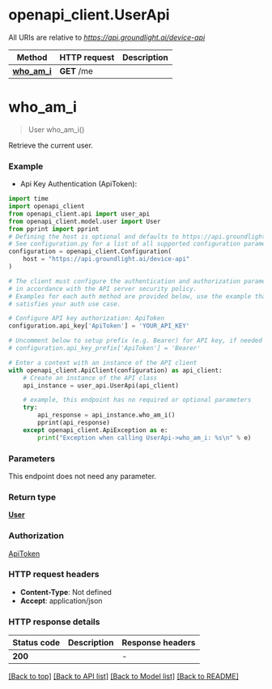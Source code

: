 # openapi_client.UserApi

All URIs are relative to *https://api.groundlight.ai/device-api*

Method | HTTP request | Description
------------- | ------------- | -------------
[**who_am_i**](UserApi.md#who_am_i) | **GET** /me | 


# **who_am_i**
> User who_am_i()



Retrieve the current user.

### Example

* Api Key Authentication (ApiToken):

```python
import time
import openapi_client
from openapi_client.api import user_api
from openapi_client.model.user import User
from pprint import pprint
# Defining the host is optional and defaults to https://api.groundlight.ai/device-api
# See configuration.py for a list of all supported configuration parameters.
configuration = openapi_client.Configuration(
    host = "https://api.groundlight.ai/device-api"
)

# The client must configure the authentication and authorization parameters
# in accordance with the API server security policy.
# Examples for each auth method are provided below, use the example that
# satisfies your auth use case.

# Configure API key authorization: ApiToken
configuration.api_key['ApiToken'] = 'YOUR_API_KEY'

# Uncomment below to setup prefix (e.g. Bearer) for API key, if needed
# configuration.api_key_prefix['ApiToken'] = 'Bearer'

# Enter a context with an instance of the API client
with openapi_client.ApiClient(configuration) as api_client:
    # Create an instance of the API class
    api_instance = user_api.UserApi(api_client)

    # example, this endpoint has no required or optional parameters
    try:
        api_response = api_instance.who_am_i()
        pprint(api_response)
    except openapi_client.ApiException as e:
        print("Exception when calling UserApi->who_am_i: %s\n" % e)
```


### Parameters
This endpoint does not need any parameter.

### Return type

[**User**](User.md)

### Authorization

[ApiToken](../README.md#ApiToken)

### HTTP request headers

 - **Content-Type**: Not defined
 - **Accept**: application/json


### HTTP response details

| Status code | Description | Response headers |
|-------------|-------------|------------------|
**200** |  |  -  |

[[Back to top]](#) [[Back to API list]](../README.md#documentation-for-api-endpoints) [[Back to Model list]](../README.md#documentation-for-models) [[Back to README]](../README.md)

